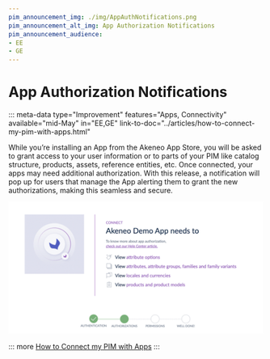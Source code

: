 ```yaml
---
pim_announcement_img: ./img/AppAuthNotifications.png
pim_announcement_alt_img: App Authorization Notifications
pim_announcement_audience:
- EE
- GE
---
```


# App Authorization Notifications
::: meta-data type="Improvement" features="Apps, Connectivity" available="mid-May" in="EE,GE" link-to-doc="../articles/how-to-connect-my-pim-with-apps.html"

While you’re installing an App from the Akeneo App Store, you will be asked to grant access to your user information or to parts of your PIM like catalog structure, products, assets, reference entities, etc. Once connected, your apps may need additional authorization. With this release, a notification will pop up for users that manage the App alerting them to grant the new authorizations, making this seamless and secure.

![App Authorization Notifications](../img/AppAuthNotifications.png)

::: more
[How to Connect my PIM with Apps](../articles/how-to-connect-my-pim-with-apps.html)
:::
